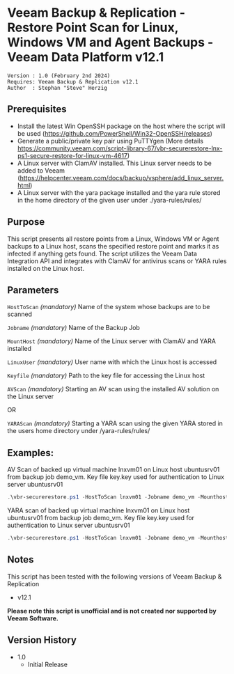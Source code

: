 # Veeam Backup & Replication - Restore Point Scan for Linux, Windows VM and Agent Backups - Veeam Data Platform v12.1 

~~~~
Version : 1.0 (February 2nd 2024)
Requires: Veeam Backup & Replication v12.1
Author  : Stephan "Steve" Herzig
~~~~

## Prerequisites

- Install the latest Win OpenSSH package on the host where the script will be used (https://github.com/PowerShell/Win32-OpenSSH/releases)
- Generate a public/private key pair using PuTTYgen (More details https://community.veeam.com/script-library-67/vbr-securerestore-lnx-ps1-secure-restore-for-linux-vm-4617)
- A Linux server with ClamAV installed. This Linux server needs to be added to Veeam (https://helpcenter.veeam.com/docs/backup/vsphere/add_linux_server.html)
- A Linux server with the yara package installed and the yara rule stored in the home directory of the given user under ./yara-rules/rules/

## Purpose

This script presents all restore points from a Linux, Windows VM or Agent backups to a Linux host, scans the specified restore point and marks it as infected if anything gets found. The script utilizes the Veeam Data Integration API and integrates with ClamAV for antivirus scans or YARA rules installed on the Linux host. 

## Parameters
 
  `HostToScan`
_(mandatory)_ Name of the system whose backups are to be scanned

  `Jobname`
_(mandatory)_ Name of the Backup Job

  `MountHost`
_(mandatory)_ Name of the Linux server with ClamAV and YARA installed

  `LinuxUser`
_(mandatory)_ User name with which the Linux host is accessed

  `Keyfile`
_(mandatory)_ Path to the key file for accessing the Linux host

  `AVScan`
_(mandatory)_ Starting an AV scan using the installed AV solution on the Linux server

OR

  `YARAScan`
_(mandatory)_ Starting a YARA scan using the given YARA stored in the users home directory under /yara-rules/rules/


## Examples: 
AV Scan of backed up virtual machine lnxvm01 on Linux host ubuntusrv01 from backup job demo_vm. Key file key.key used for authentication to Linux server ubuntusrv01
```Powershell
.\vbr-securerestore.ps1 -HostToScan lnxvm01 -Jobname demo_vm -Mounthost ubuntusrv01 -LinuxUser administrator  -Keyfile .\opensshkey.key -AVScan 
```

YARA scan of backed up virtual machine lnxvm01 on Linux host ubuntusrv01 from backup job demo_vm. Key file key.key used for authentication to Linux server ubuntusrv01
```Powershell
.\vbr-securerestore.ps1 -HostToScan lnxvm01 -Jobname demo_vm -Mounthost ubuntusrv01 -LinuxUser administrator  -Keyfile .\opensshkey.key -YARAScan 
```

## Notes

This script has been tested with the following versions of Veeam Backup & Replication
- v12.1

**Please note this script is unofficial and is not created nor supported by Veeam Software.**


## Version History
* 1.0
   * Initial Release
